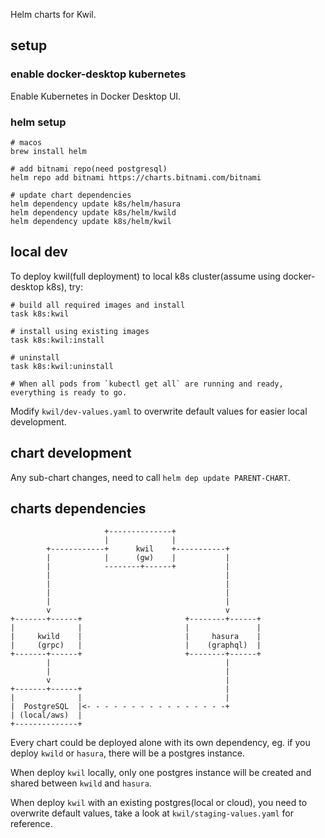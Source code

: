 Helm charts for Kwil.

## setup

### enable docker-desktop kubernetes

Enable Kubernetes in Docker Desktop UI.

### helm setup

```
# macos
brew install helm

# add bitnami repo(need postgresql)
helm repo add bitnami https://charts.bitnami.com/bitnami

# update chart dependencies
helm dependency update k8s/helm/hasura
helm dependency update k8s/helm/kwild
helm dependency update k8s/helm/kwil

```

## local dev

To deploy kwil(full deployment) to local k8s cluster(assume using docker-desktop k8s), try:
```
# build all required images and install
task k8s:kwil

# install using existing images
task k8s:kwil:install

# uninstall
task k8s:kwil:uninstall

# When all pods from `kubectl get all` are running and ready, everything is ready to go.
```

Modify `kwil/dev-values.yaml` to overwrite default values for easier local development.

## chart development

Any sub-chart changes, need to call `helm dep update PARENT-CHART`.

## charts dependencies

```
                     +--------------+
                     |              |
        +------------+      kwil    +-----------+
        |            |      (gw)    |           |
        |            --------+------+           |
        |                                       |
        |                                       |
        |                                       |
        |                                       |
        v                                       v
+-------+------+                       +--------+------+
|              |                       |               |
|     kwild    |                       |     hasura    |
|     (grpc)   |                       |    (graphql)  |
+-------+------+                       +--------+------+        
        |                                       |
        |                                       |
        v                                       |
+-------+------+                                |
|              |                                |
|  PostgreSQL  |<- - - - - - - - - - - - - - - -+        
| (local/aws)  |
+--------------+
```

Every chart could be deployed alone with its own dependency, eg. if you deploy `kwild` or `hasura`, there will be a postgres instance.

When deploy `kwil` locally, only one postgres instance will be created and shared between `kwild` and `hasura`.

When deploy `kwil` with an existing postgres(local or cloud), you need to overwrite default values, take a look at `kwil/staging-values.yaml` for reference.  
